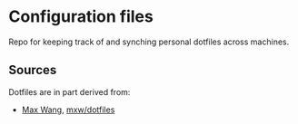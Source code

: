 # Configuration files

Repo for keeping track of and synching personal dotfiles across machines.

## Sources

Dotfiles are in part derived from:

- [Max Wang](https://github.com/mxw), [mxw/dotfiles](https://github.com/mxw/dotfiles)
